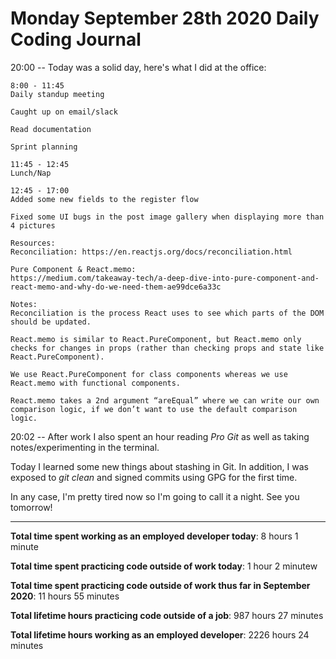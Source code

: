 # Monday September 28th 2020 Daily Coding Journal

20:00 -- Today was a solid day, here's what I did at the office:

```
8:00 - 11:45
Daily standup meeting

Caught up on email/slack

Read documentation

Sprint planning

11:45 - 12:45
Lunch/Nap

12:45 - 17:00
Added some new fields to the register flow

Fixed some UI bugs in the post image gallery when displaying more than 4 pictures

Resources:
Reconciliation: https://en.reactjs.org/docs/reconciliation.html

Pure Component & React.memo:
https://medium.com/takeaway-tech/a-deep-dive-into-pure-component-and-react-memo-and-why-do-we-need-them-ae99dce6a33c

Notes:
Reconciliation is the process React uses to see which parts of the DOM should be updated.

React.memo is similar to React.PureComponent, but React.memo only checks for changes in props (rather than checking props and state like React.PureComponent).

We use React.PureComponent for class components whereas we use React.memo with functional components.

React.memo takes a 2nd argument “areEqual” where we can write our own comparison logic, if we don’t want to use the default comparison logic.
```

20:02 -- After work I also spent an hour reading _Pro Git_ as well as taking notes/experimenting in the terminal.

Today I learned some new things about stashing in Git. In addition, I was exposed to _git clean_ and signed commits using GPG for the first time.

In any case, I'm pretty tired now so I'm going to call it a night. See you tomorrow!

---

**Total time spent working as an employed developer today**: 8 hours 1 minute

**Total time spent practicing code outside of work today**: 1 hour 2 minutew

**Total time spent practicing code outside of work thus far in September 2020**: 11 hours 55 minutes

**Total lifetime hours practicing code outside of a job**: 987 hours 27 minutes

**Total lifetime hours working as an employed developer**: 2226 hours 24 minutes
